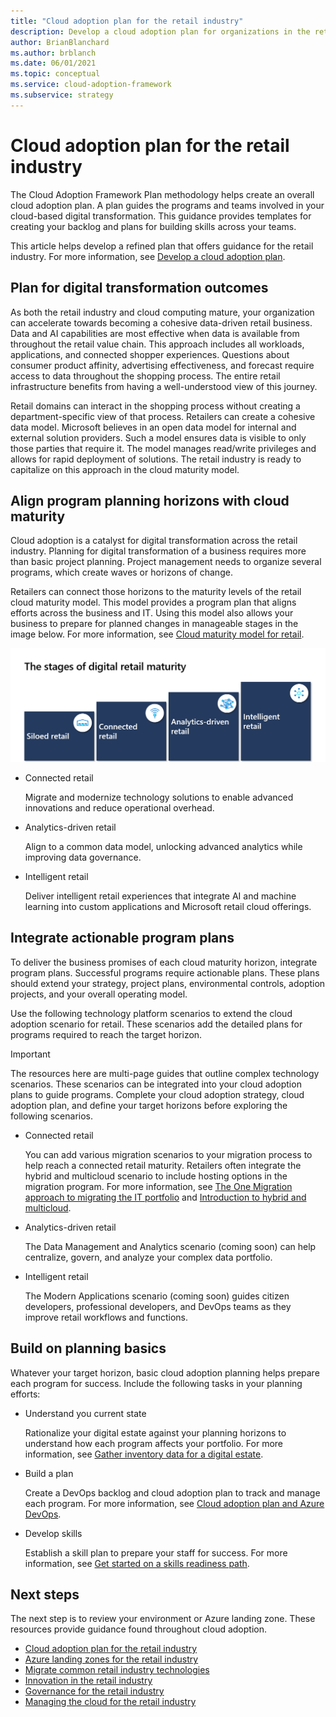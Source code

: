 ```yaml
---
title: "Cloud adoption plan for the retail industry"
description: Develop a cloud adoption plan for organizations in the retail industry using the Plan methodology in the Cloud Adoption Framework.
author: BrianBlanchard
ms.author: brblanch
ms.date: 06/01/2021
ms.topic: conceptual
ms.service: cloud-adoption-framework
ms.subservice: strategy
---
```


# Cloud adoption plan for the retail industry

The Cloud Adoption Framework Plan methodology helps create an overall cloud adoption plan. A plan guides the programs and teams involved in your cloud-based digital transformation. This guidance provides templates for creating your backlog and plans for building skills across your teams. 

This article helps develop a refined plan that offers guidance for the retail industry. For more information, see [Develop a cloud adoption plan](../../plan/index.md).

## Plan for digital transformation outcomes

As both the retail industry and cloud computing mature, your organization can accelerate towards becoming a cohesive data-driven retail business. Data and AI capabilities are most effective when data is available from throughout the retail value chain. This approach includes all workloads, applications, and connected shopper experiences. Questions about consumer product affinity, advertising effectiveness, and forecast require access to data throughout the shopping process. The entire retail infrastructure benefits from having a well-understood view of this journey.

Retail domains can interact in the shopping process without creating a department-specific view of that process. Retailers can create a cohesive data model. Microsoft believes in an open data model for internal and external solution providers. Such a model ensures data is visible to only those parties that require it. The model manages read/write privileges and allows for rapid deployment of solutions. The retail industry is ready to capitalize on this approach in the cloud maturity model.

## Align program planning horizons with cloud maturity

Cloud adoption is a catalyst for digital transformation across the retail industry. Planning for digital transformation of a business requires more than basic project planning. Project management needs to organize several programs, which create waves or horizons of change.

Retailers can connect those horizons to the maturity levels of the retail cloud maturity model. This model provides a program plan that aligns efforts across the business and IT. Using this model also allows your business to prepare for planned changes in manageable stages in the image below. For more information, see [Cloud maturity model for retail](./retail-cloud-maturity.md).

[![Retail cloud maturity](./media/maturity-model.png)](./retail-cloud-maturity.md)

- Connected retail

  Migrate and modernize technology solutions to enable advanced innovations and reduce operational overhead.

- Analytics-driven retail

  Align to a common data model, unlocking advanced analytics while improving data governance.

- Intelligent retail

  Deliver intelligent retail experiences that integrate AI and machine learning into custom applications and Microsoft retail cloud offerings.

## Integrate actionable program plans

To deliver the business promises of each cloud maturity horizon, integrate program plans. Successful programs require actionable plans. These plans should extend your strategy, project plans, environmental controls, adoption projects, and your overall operating model. 

Use the following technology platform scenarios to extend the cloud adoption scenario for retail. These scenarios add the detailed plans for programs required to reach the target horizon.

> [!IMPORTANT]
> The resources here are multi-page guides that outline complex technology scenarios. These scenarios can be integrated into your cloud adoption plans to guide programs. Complete your cloud adoption strategy, cloud adoption plan, and define your target horizons before exploring the following scenarios.

- Connected retail

  You can add various migration scenarios to your migration process to help reach a connected retail maturity. Retailers often integrate the hybrid and multicloud scenario to include hosting options in the migration program. For more information, see [The One Migration approach to migrating the IT portfolio](../../scenarios/index.md) and [Introduction to hybrid and multicloud](../../scenarios/hybrid/index.md).

- Analytics-driven retail

  The Data Management and Analytics scenario (coming soon) can help centralize, govern, and analyze your complex data portfolio.

- Intelligent retail

  The Modern Applications scenario (coming soon) guides citizen developers, professional developers, and DevOps teams as they improve retail workflows and functions.

## Build on planning basics

Whatever your target horizon, basic cloud adoption planning helps prepare each program for success. Include the following tasks in your planning efforts:

- Understand you current state

  Rationalize your digital estate against your planning horizons to understand how each program affects your portfolio. For more information, see [Gather inventory data for a digital estate](/azure/cloud-adoption-framework/digital-estate/inventory).

- Build a plan

  Create a DevOps backlog and cloud adoption plan to track and manage each program. For more information, see [Cloud adoption plan and Azure DevOps](/azure/cloud-adoption-framework/plan/template).

- Develop skills

  Establish a skill plan to prepare your staff for success. For more information, see [Get started on a skills readiness path](/azure/cloud-adoption-framework/plan/suggested-skills).

## Next steps

The next step is to review your environment or Azure landing zone. These resources provide guidance found throughout cloud adoption.

- [Cloud adoption plan for the retail industry](./plan.md)
- [Azure landing zones for the retail industry](./ready.md)
- [Migrate common retail industry technologies](./migrate.md)
- [Innovation in the retail industry](./innovate.md)
- [Governance for the retail industry](./govern.md)
- [Managing the cloud for the retail industry](./manage.md)

